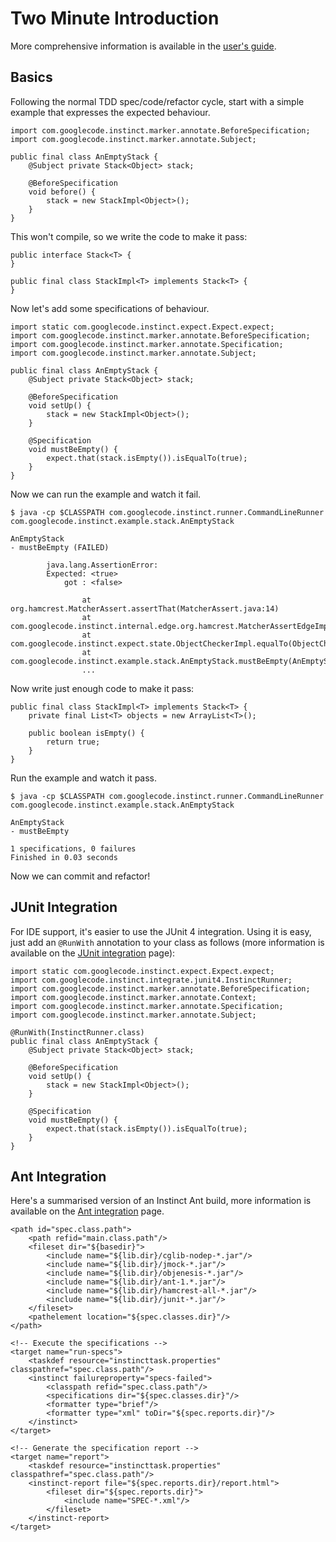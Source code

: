 # Two Minute Introduction #

More comprehensive information is available in the [user's guide](UsersGuide.md).

## Basics ##

Following the normal TDD spec/code/refactor cycle, start with a simple example that expresses the expected behaviour.

```
import com.googlecode.instinct.marker.annotate.BeforeSpecification;
import com.googlecode.instinct.marker.annotate.Subject;

public final class AnEmptyStack {
    @Subject private Stack<Object> stack;

    @BeforeSpecification
    void before() {
        stack = new StackImpl<Object>();
    }
}
```

This won't compile, so we write the code to make it pass:

```
public interface Stack<T> {
}

public final class StackImpl<T> implements Stack<T> {
}
```

Now let's add some specifications of behaviour.

```
import static com.googlecode.instinct.expect.Expect.expect;
import com.googlecode.instinct.marker.annotate.BeforeSpecification;
import com.googlecode.instinct.marker.annotate.Specification;
import com.googlecode.instinct.marker.annotate.Subject;

public final class AnEmptyStack {
    @Subject private Stack<Object> stack;

    @BeforeSpecification
    void setUp() {
        stack = new StackImpl<Object>();
    }

    @Specification
    void mustBeEmpty() {
        expect.that(stack.isEmpty()).isEqualTo(true);
    }
}
```

Now we can run the example and watch it fail.

```
$ java -cp $CLASSPATH com.googlecode.instinct.runner.CommandLineRunner com.googlecode.instinct.example.stack.AnEmptyStack

AnEmptyStack
- mustBeEmpty (FAILED)

        java.lang.AssertionError: 
        Expected: <true>
            got : <false>

                at org.hamcrest.MatcherAssert.assertThat(MatcherAssert.java:14)
                at com.googlecode.instinct.internal.edge.org.hamcrest.MatcherAssertEdgeImpl.expectThat(MatcherAssertEdgeImpl.java:25)
                at com.googlecode.instinct.expect.state.ObjectCheckerImpl.equalTo(ObjectCheckerImpl.java:40)
                at com.googlecode.instinct.example.stack.AnEmptyStack.mustBeEmpty(AnEmptyStack.java:21)
                ...
```

Now write just enough code to make it pass:

```
public final class StackImpl<T> implements Stack<T> {
    private final List<T> objects = new ArrayList<T>();

    public boolean isEmpty() {
        return true;
    }
}
```

Run the example and watch it pass.

```
$ java -cp $CLASSPATH com.googlecode.instinct.runner.CommandLineRunner com.googlecode.instinct.example.stack.AnEmptyStack

AnEmptyStack
- mustBeEmpty

1 specifications, 0 failures
Finished in 0.03 seconds
```

Now we can commit and refactor!

## JUnit Integration ##

For IDE support, it's easier to use the JUnit 4 integration. Using it is easy, just add an `@RunWith` annotation to your class as follows (more information is available on the [JUnit integration](JUnitIntegration.md) page):

```
import static com.googlecode.instinct.expect.Expect.expect;
import com.googlecode.instinct.integrate.junit4.InstinctRunner;
import com.googlecode.instinct.marker.annotate.BeforeSpecification;
import com.googlecode.instinct.marker.annotate.Context;
import com.googlecode.instinct.marker.annotate.Specification;
import com.googlecode.instinct.marker.annotate.Subject;

@RunWith(InstinctRunner.class)
public final class AnEmptyStack {
    @Subject private Stack<Object> stack;

    @BeforeSpecification
    void setUp() {
        stack = new StackImpl<Object>();
    }

    @Specification
    void mustBeEmpty() {
        expect.that(stack.isEmpty()).isEqualTo(true);
    }
}
```

## Ant Integration ##

Here's a summarised version of an Instinct Ant build, more information is available on the  [Ant integration](AntIntegration.md) page.

```
<path id="spec.class.path">
    <path refid="main.class.path"/>
    <fileset dir="${basedir}">
        <include name="${lib.dir}/cglib-nodep-*.jar"/>
        <include name="${lib.dir}/jmock-*.jar"/>
        <include name="${lib.dir}/objenesis-*.jar"/>
        <include name="${lib.dir}/ant-1.*.jar"/>
        <include name="${lib.dir}/hamcrest-all-*.jar"/>
        <include name="${lib.dir}/junit-*.jar"/>
    </fileset>
    <pathelement location="${spec.classes.dir}"/>
</path>

<!-- Execute the specifications -->
<target name="run-specs">
    <taskdef resource="instincttask.properties" classpathref="spec.class.path"/>
    <instinct failureproperty="specs-failed">
        <classpath refid="spec.class.path"/>
        <specifications dir="${spec.classes.dir}"/>
        <formatter type="brief"/>
        <formatter type="xml" toDir="${spec.reports.dir}"/>
    </instinct>
</target>

<!-- Generate the specification report -->
<target name="report">
    <taskdef resource="instincttask.properties" classpathref="spec.class.path"/>
    <instinct-report file="${spec.reports.dir}/report.html">
        <fileset dir="${spec.reports.dir}">
            <include name="SPEC-*.xml"/>
        </fileset>
    </instinct-report>
</target>

```